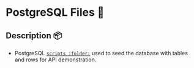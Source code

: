 # PostgreSQL Files :ice_cube:

## Description :package:
- PostgreSQL [`scripts :folder:`](database/scripts/) used to seed the database with tables and rows for API demonstration.
